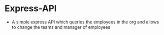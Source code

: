 # Express-API

- A simple express API which queries the employees in the org and allows to change the teams and manager of employees
